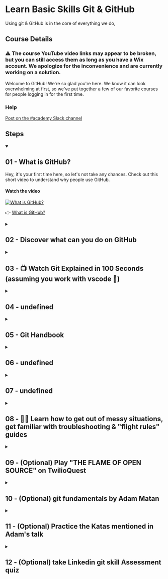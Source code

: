 
# Learn Basic Skills Git & GitHub


Using git & GitHub is in the core of everything we do, 

## Course Details

### ⚠️ The course YouTube video links may appear to be broken, but you can still access them as long as you have a Wix account. We apologize for the inconvenience and are currently working on a solution.

Welcome to GitHub! We're so glad you're here. We know it can look overwhelming at first, so we've put together a few of our favorite courses for people logging in for the first time.


### Help

[Post on the #academy Slack channel](https://wix.slack.com/archives/CE2AFKXEK)

## Steps
    

<details id=0 open>
<summary><h2>01 - What is GitHub?</h2></summary>

Hey, it's your first time here, so let's not take any chances. Check out this short video to understand why people use GitHub.


#### Watch the video

[![What is GitHub?](https://img.youtube.com/vi/w3jLJU7DT5E/0.jpg)](https://www.youtube.com/watch?v=w3jLJU7DT5E "What is GitHub?") 


👉 [What is GitHub?](https://github.com/about)
</details>

<details id=1 >
<summary><h2>02 - Discover what can you do on GitHub</h2></summary>

Learn how to start building, shipping, and maintaining software with GitHub.  Explore GitHub products and connect with the world's largest development community.


#### Watch the video

[![Discover what can you do on GitHub](https://img.youtube.com/vi/noZnOSpcjYY/0.jpg)](https://www.youtube.com/watch?v=noZnOSpcjYY "Discover what can you do on GitHub") 


👉 [Discover what can you do on GitHub](https://docs.github.com/en/github/getting-started-with-github)
</details>

<details id=2 >
<summary><h2>03 - 📺 Watch Git Explained in 100 Seconds (assuming you work with vscode 🙈)</h2></summary>

Learn the basics of Git in 100 seconds on vscode


#### Watch the video

[![📺 Watch Git Explained in 100 Seconds (assuming you work with vscode 🙈)](https://img.youtube.com/vi/hwP7WQkmECE/0.jpg)](https://www.youtube.com/watch?v=hwP7WQkmECE "📺 Watch Git Explained in 100 Seconds (assuming you work with vscode 🙈)") 


👉 [📺 Watch Git Explained in 100 Seconds (assuming you work with vscode 🙈)](https://code.visualstudio.com/docs/editor/versioncontrol)
</details>

<details id=3 >
<summary><h2>04 - undefined</h2></summary>

That video is pretty cool, right? If you want to learn how to use the workflow described in that video, take this course.




</details>

<details id=4 >
<summary><h2>05 - Git Handbook</h2></summary>

By now you are probably wondering what a Git is and why it is important in writing code. We have you covered with this short article on version control with Git.



👉 [Git Handbook](https://guides.github.com/introduction/git-handbook/)
</details>

<details id=5 >
<summary><h2>06 - undefined</h2></summary>

GitHub is all about collaboration and we collaborate in issues in pull requests. Learn how to get your point across with the worlds easiest text formatting syntax.




</details>

<details id=6 >
<summary><h2>07 - undefined</h2></summary>

Now that you know what GitHub does, I bet you're ready to move all of those projects off your local machine. This course will show you how.




</details>

<details id=7 >
<summary><h2>08 - 👩‍✈️ Learn how to get out of messy situations, get familiar with troubleshooting & "flight rules" guides</h2></summary>

Getting into troubles with git can happen, learn how to get unstuck. Don't worry, even pros find Git confusing sometimes, and solve problems by searching for solutions on the web,  or consulting sites like Flight rules or https://dangitgit.com/



👉 [👩‍✈️ Learn how to get out of messy situations, get familiar with troubleshooting & "flight rules" guides](https://github.com/k88hudson/git-flight-rules)
</details>

<details id=8 >
<summary><h2>09 - (Optional) Play "THE FLAME OF OPEN SOURCE" on TwilioQuest</h2></summary>

learn how to make your first contribution to an open source project, and clear the way for future developers using the power of the Flame of Open Source!


#### Watch the video

[![(Optional) Play "THE FLAME OF OPEN SOURCE" on TwilioQuest](https://img.youtube.com/vi/v6yyc40mYtI/0.jpg)](https://www.youtube.com/watch?v=v6yyc40mYtI "(Optional) Play "THE FLAME OF OPEN SOURCE" on TwilioQuest") 


👉 [(Optional) Play "THE FLAME OF OPEN SOURCE" on TwilioQuest](https://www.twilio.com/quest/learn/open-source)
</details>

<details id=9 >
<summary><h2>10 - (Optional) git fundamentals by Adam Matan</h2></summary>

Adama Matan explains the git fundamentals: file structure, SHAs and objects, commits, refs and branches, up to the git interactive rebase.  After this session, you should be able to understand git man pages, error messages, and repo states.


#### Watch the video

[![(Optional) git fundamentals by Adam Matan](https://img.youtube.com/vi/FlpXes7QVk4/0.jpg)](https://www.youtube.com/watch?v=FlpXes7QVk4 "(Optional) git fundamentals by Adam Matan") 


👉 [(Optional) git fundamentals by Adam Matan](https://twitter.com/adam_matan/status/1149317853616775168)
</details>

<details id=10 >
<summary><h2>11 - (Optional) Practice the Katas mentioned in Adam's talk</h2></summary>

Practice the Katas, preferrably with a partner - one of you reading the instructions, the other one typing commands, and vice versa.  Move to the next Kata only when you fully understand the commands you type and their effect.



👉 [(Optional) Practice the Katas mentioned in Adam's talk](https://github.com/adamatan/git)
</details>

<details id=X >
<summary><h2>12 - (Optional) take Linkedin git skill Assessment quiz</h2></summary>

Take the quiz as a challenge, in the future it feel very easy don't worry 🙈 15 multiple choice questions 1.5 minutes per question Score in the top 30% to earn a badge



👉 [(Optional) take Linkedin git skill Assessment quiz](https://www.linkedin.com/skill-assessments/git/quiz/?practiceMode=true)
</details>

